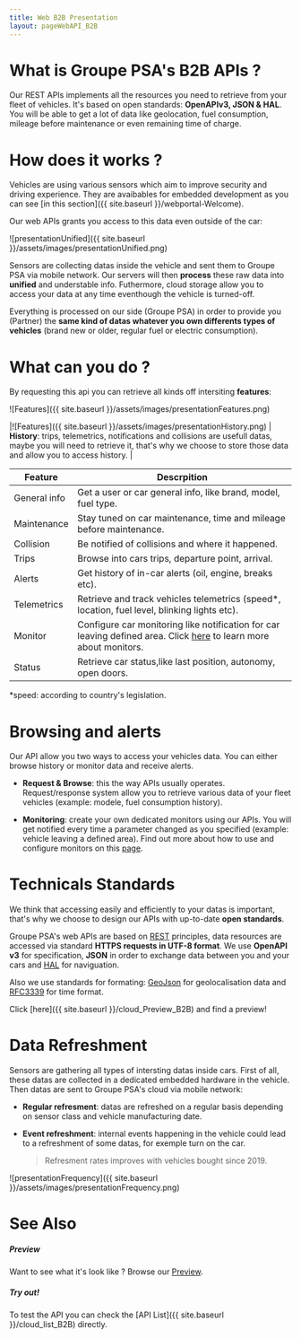 ```yaml
---
title: Web B2B Presentation
layout: pageWebAPI_B2B
---
```


# What is Groupe PSA's B2B APIs ?

Our REST APIs implements all the resources you need to retrieve from your fleet of vehicles. It's based on open standards: **OpenAPIv3, JSON & HAL**. You will be able to get a lot of data like geolocation, fuel consumption, mileage before maintenance or even remaining time of charge.


# How does it works ?

Vehicles are using various sensors which aim to improve security and driving experience. They are avaibables for embedded development as you can see [in this section]({{ site.baseurl }}/webportal-Welcome).

Our web APIs grants you access to this data even outside of the car:


![presentationUnified]({{ site.baseurl }}/assets/images/presentationUnified.png)

Sensors are collecting datas inside the vehicle and sent them to Groupe PSA via mobile network. Our servers will then **process** these raw data into **unified** and understable info. Futhermore, cloud storage allow you to access your data at any time eventhough the vehicle is turned-off.

Everything is processed on our side (Groupe PSA) in order to provide you (Partner) the **same kind of datas whatever you own differents types of vehicles** (brand new or older, regular fuel or electric consumption).


# What can you do ?



By requesting this api you can retrieve all kinds off intersiting **features**:

![Features]({{ site.baseurl }}/assets/images/presentationFeatures.png)

|![Features]({{ site.baseurl }}/assets/images/presentationHistory.png) | **History**: trips, telemetrics, notifications and collisions are usefull datas, maybe you will need to retrieve it, that's why we choose to store those data and allow you to access history. |


|Feature|Descrpition|
|-|-|
|General info|Get a user or car general info, like brand, model, fuel type.|
|Maintenance|Stay tuned on car maintenance, time and mileage before maintenance.|
|Collision|Be notified of collisions and where it happened.|
|Trips|Browse into cars trips, departure point, arrival.|
|Alerts|Get history of in-car alerts (oil, engine, breaks etc).|
|Telemetrics|Retrieve and track vehicles telemetrics (speed*, location, fuel level, blinking lights etc).|
|Monitor|Configure car monitoring like notification for car leaving defined area. Click [here]({{site.baseurl}}/cloud_Monitor) to learn more about monitors.|
|Status|Retrieve car status,like last position, autonomy, open doors.|

*speed: according to country's legislation.

# Browsing and alerts


Our API allow you two ways to access your vehicles data. You can either browse history or monitor data and receive alerts.
- **Request & Browse**: this the way APIs usually operates. Request/response system allow you to retrieve various data of your fleet vehicles (example: modele, fuel consumption history).

- **Monitoring**: create your own dedicated monitors using our APIs. You will get notified every time a parameter changed as you specified (example: vehicle leaving a defined area). Find out more about how to use and configure monitors on this [page]({{site.baseurl}}/cloud_Monitor).


# Technicals Standards


We think that accessing easily and efficiently to your datas is important, that's why  we choose to design our APIs with up-to-date **open standards**.

Groupe PSA's web APIs are based on [REST](https://en.wikipedia.org/wiki/Representational_state_transfer) principles,  data resources are accessed via standard **HTTPS requests in UTF-8 format**. We use **OpenAPI v3** for specification, **JSON** in order to exchange data between you and your cars and [HAL](https://en.wikipedia.org/wiki/Hypertext_Application_Language) for naviguation.

Also we use standards for formating: [GeoJson](https://en.wikipedia.org/wiki/GeoJSON) for geolocalisation data and [RFC3339](https://www.ietf.org/rfc/rfc3339.txt) for time format.

Click [here]({{ site.baseurl }}/cloud_Preview_B2B) and find a preview!

# Data Refreshment

Sensors are gathering all types of intersting datas inside cars. First of all, these datas are collected in a dedicated embedded hardware in the vehicle. Then datas are sent to Groupe PSA's cloud via mobile network:
- **Regular refresment**:  datas are refreshed on a regular basis depending on sensor class and vehicle manufacturing date.
- **Event refreshment**: internal events happening in the vehicle could lead to a refreshment of some datas, for exemple turn on the car.

  > Refresment rates improves with vehicles bought since 2019.


![presentationFrequency]({{ site.baseurl }}/assets/images/presentationFrequency.png)

# See Also

##### Preview


Want to see what it's look like ? Browse our [Preview]({{site.baseurl}}/cloud_preview_B2B).

##### Try out!

To test the API you can check the [API List]({{ site.baseurl }}/cloud_list_B2B) directly.
